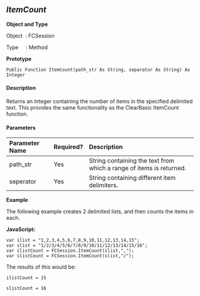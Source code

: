 _ItemCount_
-----------

**Object and Type**

Object  : FCSession

Type     : Method

**Prototype**

```
Public Function ItemCount(path_str As String, separator As String) As Integer
```

#### Description

Returns an Integer containing the number of items in the specified delimited text. This provides the same functionality as the ClearBasic ItemCount function.

#### Parameters

| Parameter Name | Required? | Description |
|:--- |:--- |:--- |
| path_str | Yes | String containing the text from which a range of items is returned. |
| seperator | Yes | String containing different item delimiters. |

**Example**

The following example creates 2 delimited lists, and then counts the items in each.

**JavaScript:**
```
var ilist = "1,2,3,4,5,6,7,8,9,10,11,12,13,14,15";
var slist = "1/2/3/4/5/6/7/8/9/10/11/12/13/14/15/16";
var ilistCount = FCSession.ItemCount(ilist,",");
var slistCount = FCSession.ItemCount(slist,"/");
```

The results of this would be:
```
ilistCount = 15

slistCount = 16
```